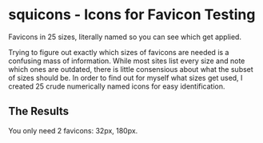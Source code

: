 # squicons - Icons for Favicon Testing

Favicons in 25 sizes, literally named so you can see which get applied. 

Trying to figure out exactly which sizes of favicons are needed is a confusing mass of information. While most sites list every size and note which ones are outdated, there is little consensious about what the subset of sizes should be. In order to find out for myself what sizes get used, I created 25 crude numerically named icons for easy identification. 

## The Results
You only need 2 favicons: 32px, 180px. 

